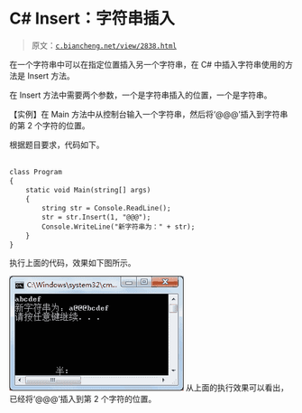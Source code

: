 # C# Insert：字符串插入

> 原文：[`c.biancheng.net/view/2838.html`](http://c.biancheng.net/view/2838.html)

在一个字符串中可以在指定位置插入另一个字符串，在 C# 中插入字符串使用的方法是 Insert 方法。

在 Insert 方法中需要两个参数，一个是字符串插入的位置，一个是字符串。

【实例】在 Main 方法中从控制台输入一个字符串，然后将‘@@@’插入到字符串的第 2 个字符的位置。

根据题目要求，代码如下。

```

class Program
{
    static void Main(string[] args)
    {
        string str = Console.ReadLine();
        str = str.Insert(1, "@@@");
        Console.WriteLine("新字符串为：" + str);
    }
}
```

执行上面的代码，效果如下图所示。

![插入字符串](img/e6ba8e2eb1a8031578741982d028705f.png)
从上面的执行效果可以看出，已经将‘@@@’插入到第 2 个字符的位置。